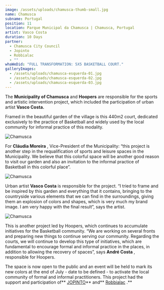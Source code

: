 ```yaml
---
image: /assets/uploads/chamusca-thumb-small.jpg
name: Chamusca
subname: Portugal
position: 11
location: Parque Municipal da Chamusca | Chamusca, Portugal
artist: Vasco Costa
duration: 10 Days
partner:
  - Chamusca City Council
  - Jopinto
  - Robbialac
  - ""
whaWeDid: "FULL TRANSFORMATION: 5X5 BASKETBALL COURT."
galleryImages:
  - /assets/uploads/chamusca-esquerda-01.jpg
  - /assets/uploads/chamusca-esquerda-02.jpg
  - /assets/uploads/chamusca-esquerda-03.jpg
---
```

The **Municipality of Chamusca** and **Hoopers** are responsible for the sports and artistic intervention project, which included the participation of urban artist **Vasco Costa.**



Framed in the beautiful garden of the village is this 440m2 court, dedicated exclusively to the practice of Basketball and widely used by the local community for informal practice of this modality. 

![Chamusca](/assets/uploads/chamusca-direita-01.jpg "Chamusca")

For **Cláudia Moreira** , Vice-President of the Municipality: “this project is another step in the requalification of sports and leisure spaces in the Municipality. We believe that this colorful space will be another good reason to visit our garden and also an invitation to the informal practice of Basketball in this colorful place”. 

![Chamusca](/assets/uploads/chamusca-direita-02.jpg "Chamusca")

Urban artist **Vasco Costa** is responsible for the project. “I tried to frame and be inspired by this garden and everything that it contains, bringing to the countryside various elements that we can find in the surroundings, giving them an explosion of colors and shapes, which is very much my brand image. I am very happy with the final result”, says the artist.

![Chamusca](/assets/uploads/chamusca-direita-03.jpg "Chamusca")

This is another project led by Hoopers, which continues to accumulate initiatives for the Basketball community. “We are working on several fronts and preparing new things to continue serving our community. Regarding the courts, we will continue to develop this type of initiatives, which are fundamental to encourage formal and informal practice in the places, in addition to allowing the recovery of spaces”, says **André Costa** , responsible for Hoopers.



The space is now open to the public and an event will be held to mark its new colors at the end of July - date to be defined - to activate the local community of formal and informal practitioners. This project had the support and participation of** [JOPINTO](https://www.facebook.com/tintasjopinto/)** and** [Robbialac](https://tintasrobbialac.pt/) .**